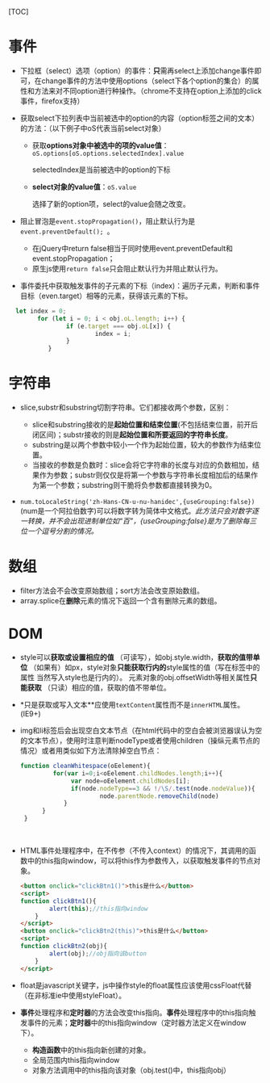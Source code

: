 [TOC]

# 事件

- 下拉框（select）选项（option）的事件：**只**需再select上添加change事件即可，在change事件的方法中使用options（select下各个option的集合）的属性和方法来对不同option进行种操作。（chrome不支持在option上添加的click事件，firefox支持）

- 获取select下拉列表中当前被选中的option的内容（option标签之间的文本）的方法：（以下例子中oS代表当前select对象）

    - 获取**options对象中被选中的项的value值**：`oS.options[oS.options.selectedIndex].value`

      selectedIndex是当前被选中的option的下标

    - **select对象的value值**：`oS.value`

      选择了新的option项，select的value会随之改变。​

- 阻止冒泡是`event.stopPropagation()`，阻止默认行为是`event.preventDefault(); `。

    - 在jQuery中return false相当于同时使用event.preventDefault和event.stopPropagation；
    - 原生js使用`return false`只会阻止默认行为并阻止默认行为。

- 事件委托中获取触发事件的子元素的下标（index)：遍历子元素，判断和事件目标（even.target）相等的元素，获得该元素的下标。

```javascript
  let index = 0;
  		for (let i = 0; i < obj.oL.length; i++) {
          		if (e.target === obj.oL[x]) {
                  		index = i;
              	}
           }
```

# 字符串

- slice,substr和substring切割字符串。它们都接收两个参数，区别：
    - slice和substring接收的是**起始位置和结束位置**(不包括结束位置，前开后闭区间)；substr接收的则是**起始位置和所要返回的字符串长度**。
    - substring是以两个参数中较小一个作为起始位置，较大的参数作为结束位置。
    - 当接收的参数是负数时：slice会将它字符串的长度与对应的负数相加，结果作为参数；substr则仅仅是将第一个参数与字符串长度相加后的结果作为第一个参数；substring则干脆将负参数都直接转换为0。


-   `num.toLocaleString('zh-Hans-CN-u-nu-hanidec',{useGrouping:false})`(num是一个阿拉伯数字)可以将数字转为简体中文格式。*此方法只会对数字逐一转换，并不会出现进制单位如“百”，{useGrouping:false}是为了删除每三位一个逗号分割的情况。*


# 数组

-   filter方法会不会改变原始数组；sort方法会改变原始数组。
-   array.splice在**删除**元素的情况下返回一个含有删除元素的数组。


# DOM

-   style可以**获取或设置相应的值** （可读写），如obj.style.width，**获取的值带单位** （如果有）如px，style对象**只能获取行内的**style属性的值（写在标签中的属性 当然写入style也是行内的）。
    元素对象的obj.offsetWidth等相关属性**只能获取** （只读）相应的值，获取的值不带单位。
-   *只是获取或写入文本**应使用`textContent`属性而不是`innerHTML`属性。(IE9+)


- img和li标签后会出现空白文本节点（在html代码中的空白会被浏览器误认为空的文本节点），使用时注意判断nodeType或者使用children（操纵元素节点的情况）或者用类似如下方法清除掉空白节点：

  ```javascript
  function cleanWhitespace(oEelement){  
           for(var i=0;i<oEelement.childNodes.length;i++){  
           		var node=oEelement.childNodes[i];  
          	 	if(node.nodeType==3 && !/\S/.test(node.nodeValue)){  
                  		node.parentNode.removeChild(node)  
              }  
        }  
   }  
  ```

  ​

- HTML事件处理程序中，在不传参（不传入context）的情况下，其调用的函数中的this指向window，可以将this作为参数传入，以获取触发事件的节点对象。

  ```html
  <button onclick="clickBtn1()">this是什么</button>
  <script>
  function clickBtn1(){
          alert(this);//this指向window
      }
  </script>
  <button onclick="clickBtn2(this)">this是什么</button>
  <script>
  function clickBtn2(obj){
          alert(obj);//obj指向该button
      }
  </script>	
  ```

- float是javascript关键字，js中操作style的float属性应该使用cssFloat代替（在非标准ie中使用styleFloat）。

- **事件**处理程序和**定时器**的方法会改变this指向。**事件**处理程序中的this指向触发事件的元素；**定时器**中的this指向window（定时器方法定义在window下）。

  - **构造函数**中的this指向新创建的对象。
  - 全局范围内this指向window
  - 对象方法调用中的this指向该对象（obj.test()中，this指向obj）